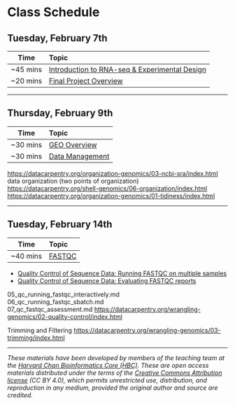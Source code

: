 # Class Schedule

## Tuesday, February 7th 

| Time |  Topic  |  
|:-----------:|:----------| 
| ~45 mins | [Introduction to RNA-seq & Experimental Design](../lessons/01_intro-to-RNAseq.md) |
| ~20 mins| [Final Project Overview](../lectures/GuidelinesforFinalProject.pdf) | 

***

## Thursday, February 9th 

| Time |  Topic  |  
|:-----------:|:----------| 
| ~30 mins| [GEO Overview](../lectures/GuidelinesforFinalProject.pdf) | 
| ~30 mins| [Data Management](../lectures/GuidelinesforFinalProject.pdf) | 

https://datacarpentry.org/organization-genomics/03-ncbi-sra/index.html  
data organization (two points of organization)  
https://datacarpentry.org/shell-genomics/06-organization/index.html  
https://datacarpentry.org/organization-genomics/01-tidiness/index.html

***

## Tuesday, February 14th 

| Time |  Topic  |  
|:-----------:|:----------| 
| ~40 mins| [FASTQC](../lectures/GuidelinesforFinalProject.pdf) | 

 * [Quality Control of Sequence Data: Running FASTQC on multiple samples](../lessons/06_qc_running_fastqc_sbatch.md)
 * [Quality Control of Sequence Data: Evaluating FASTQC reports](../lessons/07_qc_fastqc_assessment.md)

05_qc_running_fastqc_interactively.md  
06_qc_running_fastqc_sbatch.md  
07_qc_fastqc_assessment.md
https://datacarpentry.org/wrangling-genomics/02-quality-control/index.html

Trimming and Filtering 
https://datacarpentry.org/wrangling-genomics/03-trimming/index.html 

***
*These materials have been developed by members of the teaching team at the [Harvard Chan Bioinformatics Core (HBC)](http://bioinformatics.sph.harvard.edu/). These are open access materials distributed under the terms of the [Creative Commons Attribution license](https://creativecommons.org/licenses/by/4.0/) (CC BY 4.0), which permits unrestricted use, distribution, and reproduction in any medium, provided the original author and source are credited.*
